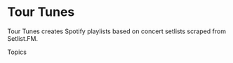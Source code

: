 # Tour Tunes

Tour Tunes creates Spotify playlists based on concert setlists scraped from Setlist.FM.

Topics
